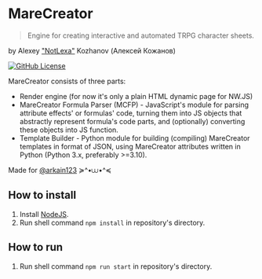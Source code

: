 # MareCreator
> Engine for creating interactive and automated TRPG character sheets.

by Alexey ["NotLexa"]((https://github.com/NottLexa)) Kozhanov (Алексей Кожанов)

[![GitHub License](https://img.shields.io/github/license/NottLexa/MareCreator)](https://github.com/NottLexa/MareCreator/blob/master/COPYING)

MareCreator consists of three parts:
* Render engine (for now it's only a plain HTML dynamic page for NW.JS)
* MareCreator Formula Parser (MCFP) - JavaScript's module for parsing attribute effects' or formulas' code, turning them
into JS objects that abstractly represent formula's code parts, and (optionally) converting these objects into JS function.
* Template Builder - Python module for building (compiling) MareCreator templates in format of JSON, using MareCreator
attributes written in Python (Python 3.x, preferably >=3.10).

Made for [@arkain123](https://github.com/arkain123) ≽^•⩊•^≼

## How to install

1) Install [NodeJS](https://nodejs.org).
2) Run shell command `npm install` in repository's directory.

## How to run

1) Run shell command `npm run start` in repository's directory.